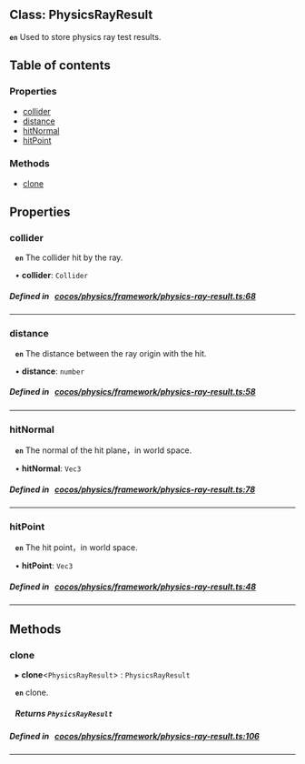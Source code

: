 
## Class: PhysicsRayResult






**`en`** 
Used to store physics ray test results.


<div class="table-of-content">
<h2>Table of contents</h2>


### Properties

- [ collider](#collider)
- [ distance](#distance)
- [ hitNormal](#hitNormal)
- [ hitPoint](#hitPoint)

### Methods

- [ clone](#clone)
</div>

## Properties


### collider
<div style="margin-left: 10px;">



**`en`** 
The collider hit by the ray.




•  **collider**:
 ``Collider`` 
</div>

##### Defined in &nbsp;   [cocos/physics/framework/physics-ray-result.ts:68](https://github.com/cocos-creator/engine/blob/c7bf6b8a9/cocos/physics/framework/physics-ray-result.ts#L68)&nbsp;


___


### distance
<div style="margin-left: 10px;">



**`en`** 
The distance between the ray origin with the hit.




•  **distance**:
 ``number`` 
</div>

##### Defined in &nbsp;   [cocos/physics/framework/physics-ray-result.ts:58](https://github.com/cocos-creator/engine/blob/c7bf6b8a9/cocos/physics/framework/physics-ray-result.ts#L58)&nbsp;


___


### hitNormal
<div style="margin-left: 10px;">



**`en`** 
The normal of the hit plane，in world space.




•  **hitNormal**:
 ``Vec3`` 
</div>

##### Defined in &nbsp;   [cocos/physics/framework/physics-ray-result.ts:78](https://github.com/cocos-creator/engine/blob/c7bf6b8a9/cocos/physics/framework/physics-ray-result.ts#L78)&nbsp;


___


### hitPoint
<div style="margin-left: 10px;">



**`en`** 
The hit point，in world space.




•  **hitPoint**:
 ``Vec3`` 
</div>

##### Defined in &nbsp;   [cocos/physics/framework/physics-ray-result.ts:48](https://github.com/cocos-creator/engine/blob/c7bf6b8a9/cocos/physics/framework/physics-ray-result.ts#L48)&nbsp;


___

<!---->
## Methods

### clone

<div style="margin-left: 10px;">

▸   **clone**<`PhysicsRayResult`\> : `PhysicsRayResult`



**`en`** 
clone.




##### Returns `PhysicsRayResult`
</div>

##### Defined in &nbsp;   [cocos/physics/framework/physics-ray-result.ts:106](https://github.com/cocos-creator/engine/blob/c7bf6b8a9/cocos/physics/framework/physics-ray-result.ts#L106)&nbsp;
___
<!---->



